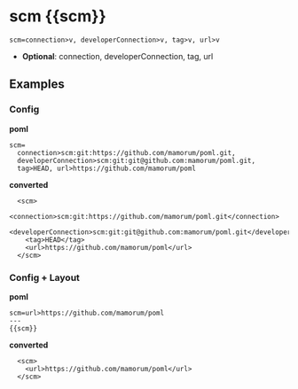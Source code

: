 # scm {{scm}}
```
scm=connection>v, developerConnection>v, tag>v, url>v
```

- **Optional**: connection, developerConnection, tag, url


## Examples
### Config
**poml**
```
scm=
  connection>scm:git:https://github.com/mamorum/poml.git,
  developerConnection>scm:git:git@github.com:mamorum/poml.git,
  tag>HEAD, url>https://github.com/mamorum/poml
```

**converted**
```
  <scm>
    <connection>scm:git:https://github.com/mamorum/poml.git</connection>
    <developerConnection>scm:git:git@github.com:mamorum/poml.git</developerConnection>
    <tag>HEAD</tag>
    <url>https://github.com/mamorum/poml</url>
  </scm>
```

### Config + Layout
**poml**
```
scm=url>https://github.com/mamorum/poml
---
{{scm}}
```

**converted**
```
  <scm>
    <url>https://github.com/mamorum/poml</url>
  </scm>
```